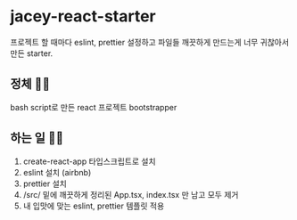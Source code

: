 # jacey-react-starter
프로젝트 할 때마다 eslint, prettier 설정하고 파일들 깨끗하게 만드는게 너무 귀찮아서 만든 starter.

## 정체 🧙‍♂️
bash script로 만든 react 프로젝트 bootstrapper

## 하는 일 🤹‍♂️
1. create-react-app 타입스크립트로 설치
2. eslint 설치 (airbnb)
3. prettier 설치
4. /src/ 밑에 깨끗하게 정리된 App.tsx, index.tsx 만 남고 모두 제거
5. 내 입맛에 맞는 eslint, prettier 템플릿 적용


